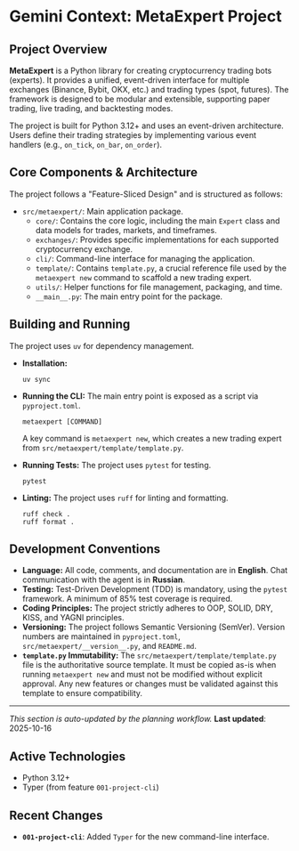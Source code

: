 # Gemini Context: MetaExpert Project

## Project Overview

**MetaExpert** is a Python library for creating cryptocurrency trading bots (experts). It provides a unified, event-driven interface for multiple exchanges (Binance, Bybit, OKX, etc.) and trading types (spot, futures). The framework is designed to be modular and extensible, supporting paper trading, live trading, and backtesting modes.

The project is built for Python 3.12+ and uses an event-driven architecture. Users define their trading strategies by implementing various event handlers (e.g., `on_tick`, `on_bar`, `on_order`).

## Core Components & Architecture

The project follows a "Feature-Sliced Design" and is structured as follows:

- `src/metaexpert/`: Main application package.
  - `core/`: Contains the core logic, including the main `Expert` class and data models for trades, markets, and timeframes.
  - `exchanges/`: Provides specific implementations for each supported cryptocurrency exchange.
  - `cli/`: Command-line interface for managing the application.
  - `template/`: Contains `template.py`, a crucial reference file used by the `metaexpert new` command to scaffold a new trading expert.
  - `utils/`: Helper functions for file management, packaging, and time.
  - `__main__.py`: The main entry point for the package.

## Building and Running

The project uses `uv` for dependency management.

- **Installation:**

  ```shell
  uv sync
  ```

- **Running the CLI:**
  The main entry point is exposed as a script via `pyproject.toml`.

  ```shell
  metaexpert [COMMAND]
  ```

  A key command is `metaexpert new`, which creates a new trading expert from `src/metaexpert/template/template.py`.

- **Running Tests:**
  The project uses `pytest` for testing.

  ```shell
  pytest
  ```

- **Linting:**
  The project uses `ruff` for linting and formatting.

  ```shell
  ruff check .
  ruff format .
  ```

## Development Conventions

- **Language:** All code, comments, and documentation are in **English**. Chat communication with the agent is in **Russian**.
- **Testing:** Test-Driven Development (TDD) is mandatory, using the `pytest` framework. A minimum of 85% test coverage is required.
- **Coding Principles:** The project strictly adheres to OOP, SOLID, DRY, KISS, and YAGNI principles.
- **Versioning:** The project follows Semantic Versioning (SemVer). Version numbers are maintained in `pyproject.toml`, `src/metaexpert/__version__.py`, and `README.md`.
- **`template.py` Immutability:** The `src/metaexpert/template/template.py` file is the authoritative source template. It must be copied as-is when running `metaexpert new` and must not be modified without explicit approval. Any new features or changes must be validated against this template to ensure compatibility.

---
*This section is auto-updated by the planning workflow.*
**Last updated**: 2025-10-16

## Active Technologies

- Python 3.12+
- Typer (from feature `001-project-cli`)

## Recent Changes

- **`001-project-cli`**: Added `Typer` for the new command-line interface.
